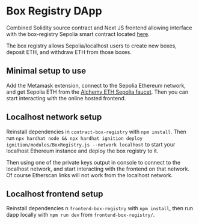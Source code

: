 # Box Registry DApp

Combined Solidity source contract and Next JS frontend allowing interface with the box-registry Sepolia smart contract located [here](https://sepolia.etherscan.io/address/0x892dC5A07F80bAB62Ed2c3B7E53f16e8a497810a).

The box registry allows Sepolia/localhost users to create new boxes, deposit ETH, and withdraw ETH from those boxes.

## Minimal setup to use
Add the Metamask extension, connect to the Sepolia Ethereum network, and get Sepolia ETH from the [Alchemy ETH Sepolia faucet](https://www.alchemy.com/faucets/ethereum-sepolia). Then you can start interacting with the online hosted frontend.

## Localhost network setup
Reinstall dependencies in `contract-box-registry` with `npm install`. Then run `npx hardhat node && npx hardhat ignition deploy ignition/modules/BoxRegistry.js --network localhost` to start your localhost Ethereum instance and deploy the box registry to it.

Then using one of the private keys output in console to connect to the localhost network, and start interacting with the frontend on that network. Of course Etherscan links will not work from the localhost network.

## Localhost frontend setup
Reinstall dependencies n `frontend-box-registry` with `npm install`, then run dapp locally with `npm run dev` from `frontend-box-registry/`.
